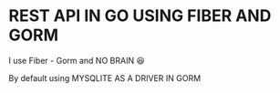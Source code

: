# REST API IN GO USING FIBER AND GORM

I use Fiber - Gorm and NO BRAIN 😆

By default using MYSQLITE AS A DRIVER IN GORM 
